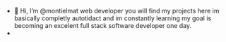 - 👋 Hi, I’m @montielmat web developer you will find my projects here
     im basically completly autotidact and im constantly learning my goal is becoming an excelent full stack software developer one day.
-

